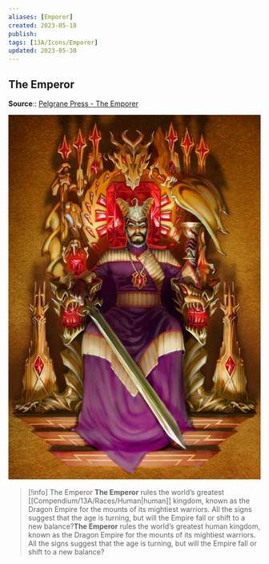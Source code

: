 ```yaml
---
aliases: [Emporer]
created: 2023-05-18
publish: 
tags: [13A/Icons/Emporer]
updated: 2023-05-30
---
```


## The Emperor

**Source**:: [Pelgrane Press - The Emporer](https://pelgranepress.com/2012/05/29/behind-the-illustration-the-emperor-of-13th-age/)

![Emperor|300](Compendium/13A/Icons/Emperor-image-1.jpg)

> [!info] The Emperor
> **The Emperor** rules the world’s greatest [[Compendium/13A/Races/Human|human]] kingdom, known as the Dragon Empire for the mounts of its mightiest warriors. All the signs suggest that the age is turning, but will the Empire fall or shift to a new balance?**The Emperor** rules the world’s greatest human kingdom, known as the Dragon Empire for the mounts of its mightiest warriors. All the signs suggest that the age is turning, but will the Empire fall or shift to a new balance?
